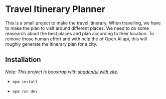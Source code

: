 # Travel Itinerary Planner

This is a small project to make the travel itinerary. When travelling, we have to make the plan to visit around different places. We need to do some reasearch about the best places and plan according to their location. To remove those human effort and with help the of Open AI api, this will roughly generate the itinerary plan for a city. 

## Installation

*Note: This project is boostrap with [shadcn/ui with vite](https://ui.shadcn.com/docs/installation/vite).*

- `npm install`

- `npm run dev`

